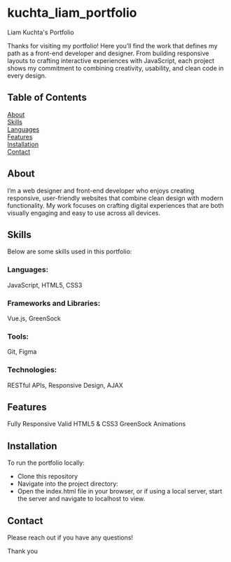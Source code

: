 # kuchta_liam_portfolio
Liam Kuchta's Portfolio



Thanks for visiting my portfolio! Here you’ll find the work that defines my path as a front-end developer and designer. From building responsive layouts to crafting interactive experiences with JavaScript, each project shows my commitment to combining creativity, usability, and clean code in every design.

## Table of Contents <br/>
[About](#about)<br/>
[Skills](#skills)<br/>
[Languages](#languages)<br/>
[Features](#features)<br/>
[Installation](#installation)<br/>
[Contact](#contact)<br/>

## About  <a id="about"></a>

I’m a web designer and front-end developer who enjoys creating responsive, user-friendly websites that combine clean design with modern functionality. My work focuses on crafting digital experiences that are both visually engaging and easy to use across all devices.

## Skills  <a id="skills"></a>
Below are some skills used in this portfolio:

### Languages:  <a id="languages"></a>
JavaScript, HTML5, CSS3
### Frameworks and Libraries: 
Vue.js, GreenSock
### Tools: 
Git, Figma
### Technologies: 
RESTful APIs, Responsive Design, AJAX  

## Features <a id="features"></a>
  Fully Responsive
  Valid HTML5 & CSS3
 GreenSock Animations

## Installation  <a id="installation"></a>
To run the portfolio locally:

- Clone this repository
- Navigate into the project directory:
- Open the index.html file in your browser, or if using a local server, start the server and navigate to localhost to view.

## Contact  <a id="contact"></a>
Please reach out if you have any questions!

Thank you 